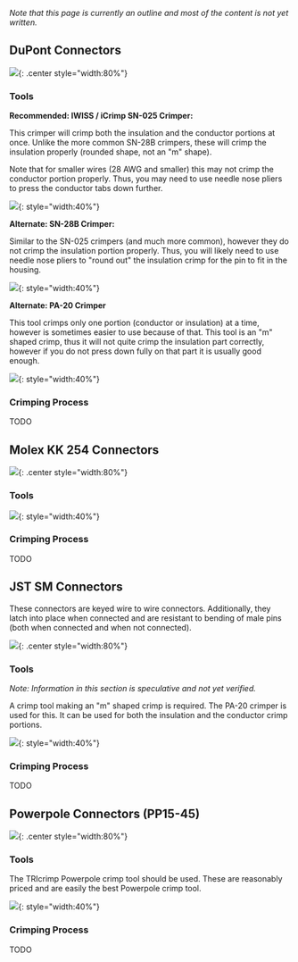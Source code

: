 
*Note that this page is currently an outline and most of the content is not yet written.*

## DuPont Connectors

![](./img/dupont-connectors.jpg){: .center style="width:80%"}


### Tools

**Recommended: IWISS / iCrimp SN-025 Crimper:**

This crimper will crimp both the insulation and the conductor portions at once. Unlike the more common SN-28B crimpers, these will crimp the insulation properly (rounded shape, not an "m" shape).

Note that for smaller wires (28 AWG and smaller) this may not crimp the conductor portion properly. Thus, you may need to use needle nose pliers to press the conductor tabs down further.

![](./img/sn-025-crimper.jpg){: style="width:40%"}


**Alternate: SN-28B Crimper:**

Similar to the SN-025 crimpers (and much more common), however they do not crimp the insulation portion properly. Thus, you will likely need to use needle nose pliers to "round out" the insulation crimp for the pin to fit in the housing.

![](./img/sn-28b-crimper.jpg){: style="width:40%"}


**Alternate: PA-20 Crimper**

This tool crimps only one portion (conductor or insulation) at a time, however is sometimes easier to use because of that. This tool is an "m" shaped crimp, thus it will not quite crimp the insulation part correctly, however if you do not press down fully on that part it is usually good enough.

![](./img/pa-20-crimper.jpg){: style="width:40%"}


### Crimping Process

TODO




## Molex KK 254 Connectors


![](./img/kk254-connectors.jpg){: .center style="width:80%"}




### Tools

![](./img/pa-20-crimper.jpg){: style="width:40%"}

### Crimping Process

TODO



## JST SM Connectors

These connectors are keyed wire to wire connectors. Additionally, they latch into place when connected and are resistant to bending of male pins (both when connected and when not connected).


![](./img/jstsm-connectors.jpg){: .center style="width:80%"}


### Tools

*Note: Information in this section is speculative and not yet verified.*

A crimp tool making an "m" shaped crimp is required. The PA-20 crimper is used for this. It can be used for both the insulation and the conductor crimp portions.

![](./img/pa-20-crimper.jpg){: style="width:40%"}

### Crimping Process

TODO


## Powerpole Connectors (PP15-45)

![](./img/powerpole-connectors.jpg){: .center style="width:80%"}


### Tools

The TRIcrimp Powerpole crimp tool should be used. These are reasonably priced and are easily the best Powerpole crimp tool.

![](./img/powerpole-crimper.jpg){: style="width:40%"}

### Crimping Process

TODO
